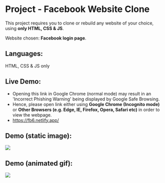 # Project - Facebook Website Clone
This project requires you to clone or rebuild any website of your choice, using **only HTML, CSS & JS**.

Website chosen: **Facebook login page**.

## Languages:
HTML, CSS & JS only

## Live Demo:
- Opening this link in Google Chrome (normal mode) may result in an 'Incorrect Phishing Warning' being displayed by Google Safe Browsing.
- Hence, please open link either using **Google Chrome (Incognito mode)** or **Other Browsers (e.g. Edge, IE, Firefox, Opera, Safari etc)** in order to view the webpage.
- https://fb6.netlify.app/


## Demo (static image):
<img src="https://github.com/melvincwng/facebook-clone/blob/master/images/fbclone.JPG"/>

## Demo (animated gif):
<img src="https://github.com/melvincwng/facebook-clone/blob/master/images/fbclone.gif" />
